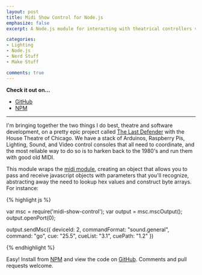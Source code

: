 ```yaml
---
layout: post
title: Midi Show Control for Node.js
emphasize: false
excerpt: A Node.js module for interacting with theatrical controllers via Midi Show Control.

categories:
- Lighting
- Node.js
- Nerd Stuff
- Make Stuff

comments: true
---
```



**Check it out on...**

- [GitHub][github.msc]
- [NPM][npm.msc]

----

I'm bringing together the two things I do best, theatre and software development, on a pretty epic project called [The Last Defender][tld] with the House Theatre of Chicago. We have a stack of Arduinos, Raspberry Pis, Lighting, Sound, and Video control consoles that all need to coordinate, and the most reliable way to do so is to harken back to the 1980's and run them with good old MIDI.

This module wraps the [midi module][npm.midi], creating an object that allows you to pass and receive javascript objects with parameters that you'll recognize, abstracting away the need to lookup hex values and construct byte arrays. For instance:

{% highlight js %}

var msc = require('midi-show-control');
var output = msc.mscOutput();
output.openPort(0);
 
output.sendMsc({
    deviceId: 2,
    commandFormat: "sound.general",
    command: "go",
    cue: "25.5",
    cueList: "3.1",
    cuePath: "1.2"
})

{% endhighlight %}

Easy! Install from [NPM][npm.msc] and view the code on [GitHub][github.msc]. Comments and pull requests welcome.

[tld]: http://thehousetheatre.com/playsandevents/lastdefenderseason14
[github.msc]: https://github.com/benwilhelm/node-midi-show-control
[npm.msc]: https://npmjs.com/package/midi-show-control
[npm.midi]: https://npmjs.com/package/midi
